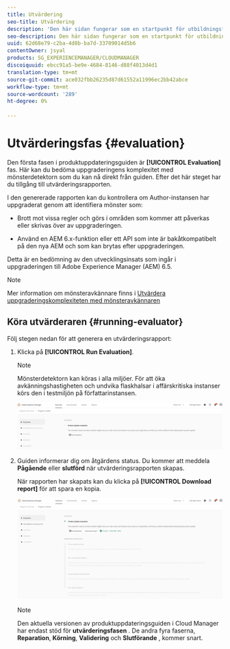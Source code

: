 ```yaml
---
title: Utvärdering
seo-title: Utvärdering
description: 'Den här sidan fungerar som en startpunkt för utbildningsfasen i produktuppdateringsguiden. '
seo-description: Den här sidan fungerar som en startpunkt för utbildningsfasen i produktuppdateringsguiden.
uuid: 62d68e79-c2ba-4d8b-ba7d-33709014d5b6
contentOwner: jsyal
products: SG_EXPERIENCEMANAGER/CLOUDMANAGER
discoiquuid: ebcc91a5-be9e-4684-8146-d88f4013d4d1
translation-type: tm+mt
source-git-commit: ace032fbb26235d87d61552a11996ec2bb42abce
workflow-type: tm+mt
source-wordcount: '289'
ht-degree: 0%

---
```



# Utvärderingsfas {#evaluation}

Den första fasen i produktuppdateringsguiden är **[!UICONTROL Evaluation]** fas.
Här kan du bedöma uppgraderingens komplexitet med mönsterdetektorn som du kan nå direkt från guiden. Efter det här steget har du tillgång till utvärderingsrapporten.

I den genererade rapporten kan du kontrollera om Author-instansen har uppgraderat genom att identifiera mönster som:

* Brott mot vissa regler och görs i områden som kommer att påverkas eller skrivas över av uppgraderingen.

* Använd en AEM 6.x-funktion eller ett API som inte är bakåtkompatibelt på den nya AEM och som kan brytas efter uppgraderingen.

Detta är en bedömning av den utvecklingsinsats som ingår i uppgraderingen till Adobe Experience Manager (AEM) 6.5.

>[!NOTE]
>
>Mer information om mönsteravkännare finns i [Utvärdera uppgraderingskomplexiteten med mönsteravkännaren](https://helpx.adobe.com/experience-manager/6-4/sites/deploying/using/pattern-detector.html)

## Köra utvärderaren {#running-evaluator}

Följ stegen nedan för att generera en utvärderingsrapport:

1. Klicka på **[!UICONTROL Run Evaluation]**.

   >[!NOTE]
   >Mönsterdetektorn kan köras i alla miljöer. För att öka avkänningshastigheten och undvika flaskhalsar i affärskritiska instanser körs den i testmiljön på författarinstansen.

   ![](assets/Run-Evaluation.png)

1. Guiden informerar dig om åtgärdens status. Du kommer att meddela **Pågående** eller **slutförd** när utvärderingsrapporten skapas.

   När rapporten har skapats kan du klicka på **[!UICONTROL Download report]** för att spara en kopia.

   ![](assets/Evaluation-1.png)


   >[!NOTE]
   >
   >Den aktuella versionen av produktuppdateringsguiden i Cloud Manager har endast stöd för **utvärderingsfasen** . De andra fyra faserna, **Reparation**, **Körning**, **Validering** och **Slutförande** , kommer snart.
